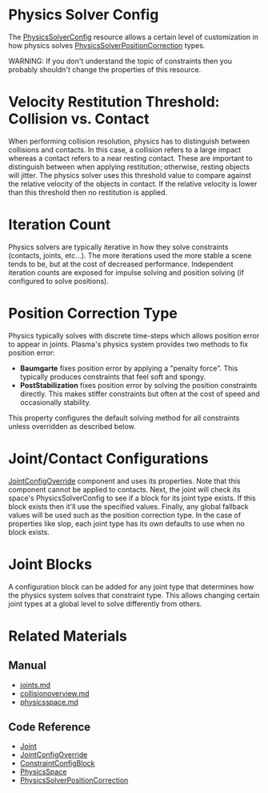 # Physics Solver Config

The [PhysicsSolverConfig](https://plasmaengine.github.io/PlasmaDocs/Plasma1/C++/code_reference/class_reference/physicssolverconfig.md) resource allows a certain level of customization in how physics solves [PhysicsSolverPositionCorrection](https://plasmaengine.github.io/PlasmaDocs/Plasma1/C++/code_reference/enum_reference.md#physicssolverpositioncor) types.

WARNING: If you don't understand the topic of constraints then you probably shouldn't change the properties of this resource.

# Velocity Restitution Threshold: Collision vs. Contact

When performing collision resolution, physics has to distinguish between collisions and contacts. In this case, a collision refers to a large impact whereas a contact refers to a near resting contact. These are important to distinguish between when applying restitution; otherwise, resting objects will jitter. The physics solver uses this threshold value to compare against the relative velocity of the objects in contact. If the relative velocity is lower than this threshold then no restitution is applied.

# Iteration Count

Physics solvers are typically iterative in how they solve constraints (contacts, joints, etc...). The more iterations used the more stable a scene tends to be, but at the cost of decreased performance. Independent iteration counts are exposed for impulse solving and position solving (if configured to solve positions).

# Position Correction Type

Physics typically solves with discrete time-steps which allows position error to appear in joints. Plasma's physics system provides two methods to fix position error:
 - **Baumgarte** fixes position error by applying a "penalty force". This typically produces constraints that feel soft and spongy.
 - **PostStabilization** fixes position error by solving the position constraints directly. This makes stiffer constraints but often at the cost of speed and occasionally stability.
 
This property configures the default solving method for all constraints unless overridden as described below.

# Joint/Contact Configurations

[JointConfigOverride](https://plasmaengine.github.io/PlasmaDocs/Plasma1/C++/code_reference/class_reference/jointconfigoverride.md) component and uses its properties. Note that this component cannot be applied to contacts. Next, the joint will check its space's PhysicsSolverConfig to see if a block for its joint type exists. If this block exists then it'll use the specified values. Finally, any global fallback values will be used such as the position correction type. In the case of properties like slop, each joint type has its own defaults to use when no block exists.

# Joint Blocks
A configuration block can be added for any joint type that determines how the physics system solves that constraint type. This allows changing certain joint types at a global level to solve differently from others.

# Related Materials
## Manual
- [joints.md](https://plasmaengine.github.io/PlasmaDocs/Plasma1/Editor/physics/joints.md)
- [collisionoverview.md](https://plasmaengine.github.io/PlasmaDocs/Plasma1/Editor/physics/collisionoverview.md)
- [physicsspace.md](https://plasmaengine.github.io/PlasmaDocs/Plasma1/Editor/physics/physicsspace.md)

## Code Reference
- [Joint](https://plasmaengine.github.io/PlasmaDocs/Plasma1/C++/code_reference/class_reference/joint.md)
- [JointConfigOverride](https://plasmaengine.github.io/PlasmaDocs/Plasma1/C++/code_reference/class_reference/jointconfigoverride.md)
- [ConstraintConfigBlock](https://plasmaengine.github.io/PlasmaDocs/Plasma1/C++/code_reference/class_reference/constraintconfigblock.md)
- [PhysicsSpace](https://plasmaengine.github.io/PlasmaDocs/Plasma1/C++/code_reference/class_reference/physicsspace.md)
- [PhysicsSolverPositionCorrection](https://plasmaengine.github.io/PlasmaDocs/Plasma1/C++/code_reference/enum_reference.md#physicssolverpositioncor) 